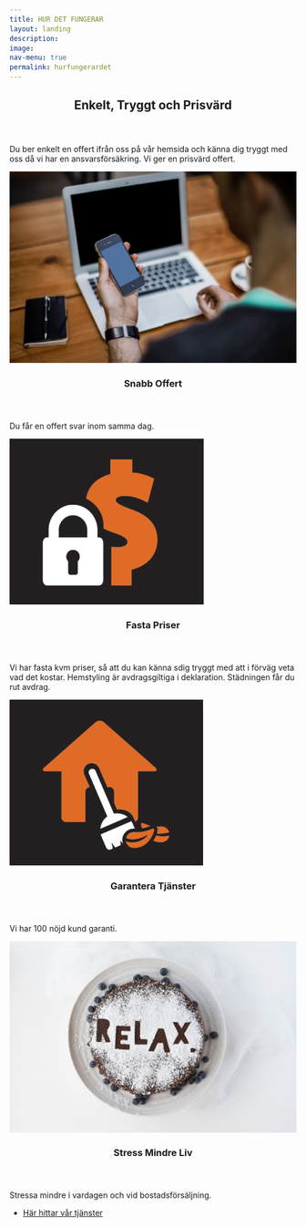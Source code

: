 ```yaml
---
title: HUR DET FUNGERAR
layout: landing
description: 
image: 
nav-menu: true
permalink: hurfungerardet
---
```


<!-- Main -->
<div id="main">

<!-- One -->
<section id="one">
	<div class="inner">
		<header class="major">
			<h2>Enkelt, Tryggt och Prisvärd</h2>
		</header>
		<p>Du ber enkelt en offert ifrån oss på vår hemsida och känna dig tryggt med oss då vi har en ansvarsförsäkring. Vi ger en prisvärd offert.</p>
	</div>
</section>

<!-- Two -->
<section id="two" class="spotlights">
	<section>
		<img class="image" src="assets/images/callormail.jpg" alt="" data-position="center center" />
		<div class="content">
			<div class="inner">
				<header class="major">
					<h3>Snabb Offert</h3>
				</header>
				<p>Du får en offert svar inom samma dag.</p>
			</div>
		</div>
	</section>
	<section>
		<div class="resize_img">
  		  <img class="image" src="assets/images/fastpris.jpg" alt="" data-position="top center" />
		</div>
		<div class="content">
			<div class="inner">
				<header class="major">
					<h3>Fasta Priser</h3>
				</header>
				<p>Vi har fasta kvm priser, så att du kan känna sdig tryggt med att i förväg veta vad det kostar. Hemstyling är avdragsgiltiga i deklaration. Städningen får du rut avdrag.</p>
			</div>
		</div>
	</section>
	<section>
		<div class="resize_img">
		  <img class="image" src="assets/images/atwork.jpg" alt="" data-position="top center" />
		</div>
		<div class="content">
			<div class="inner">
				<header class="major">
					<h3>Garantera Tjänster</h3>
				</header>
				<p>Vi har 100 nöjd kund garanti.</p>
			</div>
		</div>
	</section>
	<section>
		<img class="image" src="assets/images/relax.jpg" alt="" data-position="25% 25%" />
		<div class="content">
			<div class="inner">
				<header class="major">
					<h3>Stress Mindre Liv</h3>
				</header>
				<p>Stressa mindre i vardagen och vid bostadsförsäljning.</p>
			</div>
		</div>
	</section>
</section>

<!-- Three -->
<section id="three">
	<div class="inner">
		<!--<header class="major">
			<h2>Massa libero</h2>
		</header>
		<p>Nullam et orci eu lorem consequat tincidunt vivamus et sagittis libero. Mauris aliquet magna magna sed nunc rhoncus pharetra. Pellentesque condimentum sem. In efficitur ligula tate urna. Maecenas laoreet massa vel lacinia pellentesque lorem ipsum dolor. Nullam et orci eu lorem consequat tincidunt. Vivamus et sagittis libero. Mauris aliquet magna magna sed nunc rhoncus amet pharetra et feugiat tempus.</p>-->
		<ul class="actions">
			<li><a href="tjanster" class="button next">Här hittar vår tjänster</a></li>
		</ul>
	</div>
</section>

</div>
